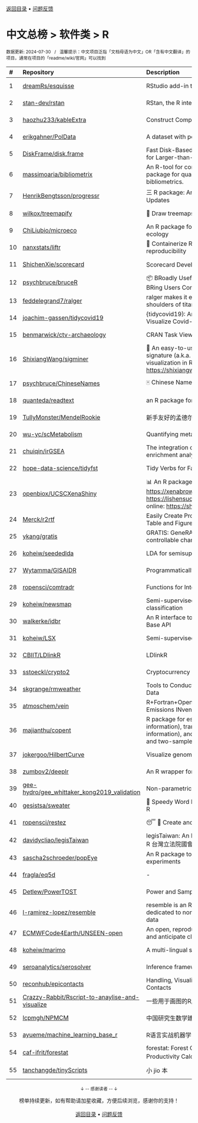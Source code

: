 <a href="https://github.com/GrowingGit/GitHub-Chinese-Top-Charts#github中文排行榜">返回目录</a> • <a href="/content/docs/feedback.md">问题反馈</a>

# 中文总榜 > 软件类 > R
<sub>数据更新: 2024-07-30&nbsp;&nbsp;&nbsp;/&nbsp;&nbsp;&nbsp;温馨提示：中文项目泛指「文档母语为中文」OR「含有中文翻译」的项目，通常在项目的「readme/wiki/官网」可以找到</sub>

|#|Repository|Description|Stars|Updated|
|:-|:-|:-|:-|:-|
|1|[dreamRs/esquisse](https://github.com/dreamRs/esquisse)|RStudio add-in to make plots interactively with ggplot2|1763|2024-07-22|
|2|[stan-dev/rstan](https://github.com/stan-dev/rstan)|RStan, the R interface to Stan|1021|2024-07-28|
|3|[haozhu233/kableExtra](https://github.com/haozhu233/kableExtra)|Construct Complex Table with knitr::kable() + pipe. |681|2024-07-10|
|4|[erikgahner/PolData](https://github.com/erikgahner/PolData)|A dataset with political datasets|603|2024-07-27|
|5|[DiskFrame/disk.frame](https://github.com/DiskFrame/disk.frame)|Fast Disk-Based Parallelized Data Manipulation Framework for Larger-than-RAM Data|594|2024-02-05|
|6|[massimoaria/bibliometrix](https://github.com/massimoaria/bibliometrix)|An R-tool for comprehensive science mapping analysis. A package for quantitative research in scientometrics and bibliometrics.|488|2024-07-02|
|7|[HenrikBengtsson/progressr](https://github.com/HenrikBengtsson/progressr)|三 R package: An Inclusive, Unifying API for Progress Updates|278|2024-04-19|
|8|[wilkox/treemapify](https://github.com/wilkox/treemapify)|🌳 Draw treemaps in ggplot2|213|2024-06-15|
|9|[ChiLiubio/microeco](https://github.com/ChiLiubio/microeco)|An R package for data analysis in microbial community ecology|185|2024-07-28|
|10|[nanxstats/liftr](https://github.com/nanxstats/liftr)|🐳 Containerize R Markdown documents for continuous reproducibility|170|2024-03-11|
|11|[ShichenXie/scorecard](https://github.com/ShichenXie/scorecard)|Scorecard Development in R, 评分卡|159|2024-04-13|
|12|[psychbruce/bruceR](https://github.com/psychbruce/bruceR)|📦 BRoadly Useful Convenient and Efficient R functions that BRing Users Concise and Elegant R data analyses.|158|2024-06-16|
|13|[feddelegrand7/ralger](https://github.com/feddelegrand7/ralger)|ralger makes it easy to scrape a website. Built on the shoulders of titans: rvest, xml2. |155|2024-07-16|
|14|[joachim-gassen/tidycovid19](https://github.com/joachim-gassen/tidycovid19)|{tidycovid19}: An R Package to Download, Tidy and Visualize Covid-19 Related Data|146|2024-03-18|
|15|[benmarwick/ctv-archaeology](https://github.com/benmarwick/ctv-archaeology)|CRAN Task View: Archaeological Science|144|2024-05-22|
|16|[ShixiangWang/sigminer](https://github.com/ShixiangWang/sigminer)|🌲 An easy-to-use and scalable toolkit for genomic alteration signature (a.k.a. mutational signature) analysis and visualization in R https://shixiangwang.github.io/sigminer/reference/index.html|140|2024-06-07|
|17|[psychbruce/ChineseNames](https://github.com/psychbruce/ChineseNames)|🀄 Chinese Name Database (1930-2008).|138|2024-07-27|
|18|[quanteda/readtext](https://github.com/quanteda/readtext)|an R package for reading text files|118|2024-02-27|
|19|[TullyMonster/MendelRookie](https://github.com/TullyMonster/MendelRookie)|新手友好的孟德尔随机化项目|108|2024-04-26|
|20|[wu-yc/scMetabolism](https://github.com/wu-yc/scMetabolism)|Quantifying metabolism activity at the single-cell resolution|101|2024-02-08|
|21|[chuiqin/irGSEA](https://github.com/chuiqin/irGSEA)|The integration of single cell rank-based gene set enrichment analysis|100|2024-07-23|
|22|[hope-data-science/tidyfst](https://github.com/hope-data-science/tidyfst)|Tidy Verbs for Fast Data Manipulation|96|2024-06-14|
|23|[openbiox/UCSCXenaShiny](https://github.com/openbiox/UCSCXenaShiny)|📊 An R package for interactively exploring UCSC Xena https://xenabrowser.net/datapages/; Book: https://lishensuo.github.io/UCSCXenaShiny_Book; App online: https://shiny.hiplot.cn/ucsc-xena-shiny/, htt ...|83|2024-07-28|
|24|[Merck/r2rtf](https://github.com/Merck/r2rtf)|Easily Create Production-Ready Rich Text Format (RTF) Table and Figure|76|2024-07-24|
|25|[ykang/gratis](https://github.com/ykang/gratis)|GRATIS: GeneRAting TIme Series with diverse and controllable characteristics|76|2024-04-08|
|26|[koheiw/seededlda](https://github.com/koheiw/seededlda)|LDA for semisupervised topic modeling|71|2024-06-29|
|27|[Wytamma/GISAIDR](https://github.com/Wytamma/GISAIDR)|Programmatically interact with the GISAID database.|68|2024-02-01|
|28|[ropensci/comtradr](https://github.com/ropensci/comtradr)|Functions for Interacting with the UN Comtrade API|64|2024-07-02|
|29|[koheiw/newsmap](https://github.com/koheiw/newsmap)|Semi-supervised algorithm for geographical document classification|58|2024-06-11|
|30|[walkerke/idbr](https://github.com/walkerke/idbr)|An R interface to the US Census Bureau International Data Base API|58|2024-07-28|
|31|[koheiw/LSX](https://github.com/koheiw/LSX)|Semi-supervised algorithm for document scaling|55|2024-07-23|
|32|[CBIIT/LDlinkR](https://github.com/CBIIT/LDlinkR)|LDlinkR|53|2024-04-17|
|33|[sstoeckl/crypto2](https://github.com/sstoeckl/crypto2)|Cryptocurrency Market Data|52|2024-07-02|
|34|[skgrange/rmweather](https://github.com/skgrange/rmweather)|Tools to Conduct Meteorological Normalisation on Air Quality Data|45|2024-06-05|
|35|[atmoschem/vein](https://github.com/atmoschem/vein)| R+Fortran+OpenMP package to estimate Vehicular Emissions INventories VEIN. |43|2024-07-24|
|36|[majianthu/copent](https://github.com/majianthu/copent)|R package for estimating copula entropy (mutual information), transfer entropy (conditional mutual information), and the statistic for multivariate normality test and two-sample test|40|2024-06-07|
|37|[jokergoo/HilbertCurve](https://github.com/jokergoo/HilbertCurve)|Visualize genomic data by Hilbert curve|40|2024-06-17|
|38|[zumbov2/deeplr](https://github.com/zumbov2/deeplr)|An R wrapper for the DeepL Translator API|39|2024-03-28|
|39|[gee-hydro/gee_whittaker_kong2019_validation](https://github.com/gee-hydro/gee_whittaker_kong2019_validation)|Non-parametric weighted Whittaker smoothing|32|2024-04-11|
|40|[gesistsa/sweater](https://github.com/gesistsa/sweater)|👚 Speedy Word Embedding Association Test & Extras using R|27|2024-06-19|
|41|[ropensci/restez](https://github.com/ropensci/restez)|:sleeping: :open_file_folder: Create and Query a Local Copy of GenBank in R|25|2024-04-19|
|42|[davidycliao/legisTaiwan](https://github.com/davidycliao/legisTaiwan)|legisTaiwan: An Interface to Access Taiwan Legislative API in R 台灣立法院國會系統 API |23|2024-02-25|
|43|[sascha2schroeder/popEye](https://github.com/sascha2schroeder/popEye)|An R package to analyze eye-tracking data from reading experiments|21|2024-05-01|
|44|[fragla/eq5d](https://github.com/fragla/eq5d)|-|20|2024-07-24|
|45|[Detlew/PowerTOST](https://github.com/Detlew/PowerTOST)|Power and Sample Size for (Bio)Equivalence Studies|20|2024-03-19|
|46|[l-ramirez-lopez/resemble](https://github.com/l-ramirez-lopez/resemble)|resemble is an R package which implements functions dedicated to non-linear modelling of complex spectroscopy data|20|2024-02-16|
|47|[ECMWFCode4Earth/UNSEEN-open](https://github.com/ECMWFCode4Earth/UNSEEN-open)|An open, reproducible and transferable workflow to assess and anticipate climate extremes beyond the observed record|17|2024-04-01|
|48|[koheiw/marimo](https://github.com/koheiw/marimo)|A multi-lingual stopwords lists|15|2024-07-22|
|49|[seroanalytics/serosolver](https://github.com/seroanalytics/serosolver)|Inference framework for serological data|15|2024-07-29|
|50|[reconhub/epicontacts](https://github.com/reconhub/epicontacts)|Handling, Visualisation and Analysis of Epidemiological Contacts|15|2024-04-29|
|51|[Crazzy-Rabbit/Rscript-to-anaylise-and-visualize](https://github.com/Crazzy-Rabbit/Rscript-to-anaylise-and-visualize)|一些用于画图的R脚本|11|2024-05-28|
|52|[lcpmgh/NPMCM](https://github.com/lcpmgh/NPMCM)|中国研究生数学建模竞赛获奖数据及可视化分析|11|2024-03-07|
|53|[ayueme/machine_learning_base_r](https://github.com/ayueme/machine_learning_base_r)|R语言实战机器学习|8|2024-05-05|
|54|[caf-ifrit/forestat](https://github.com/caf-ifrit/forestat)|forestat: Forest Carbon Sequestration and Potential Productivity Calculation 森林碳汇计量和潜力计算|8|2024-02-20|
|55|[tanchangde/tinyScripts](https://github.com/tanchangde/tinyScripts)|小 jio 本|5|2024-03-03|

<div align="center">
    <p><sub>↓ -- 感谢读者 -- ↓</sub></p>
    榜单持续更新，如有帮助请加星收藏，方便后续浏览，感谢你的支持！
</div>

<br/>

<div align="center"><a href="https://github.com/GrowingGit/GitHub-Chinese-Top-Charts#github中文排行榜">返回目录</a> • <a href="/content/docs/feedback.md">问题反馈</a></div>
